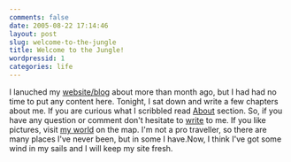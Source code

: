```yaml
---
comments: false
date: 2005-08-22 17:14:46
layout: post
slug: welcome-to-the-jungle
title: Welcome to the Jungle!
wordpressid: 1
categories: life
---
```


I lanuched my [website/blog](http://mateusz.loskot.net) about more than month ago, but I had had no time to put any content here. Tonight, I sat down and write a few chapters about me. If you are curious what I scribbled read [About](http://mateusz.loskot.net/about/) section.
So, if you have any question or comment don't hesitate to [write](http://mateusz.loskot.net/about/contact) to me.
If you like pictures, visit [my world](http://mateusz.loskot.net/about/world/) on the map. I'm not a pro traveller, so there are many places I've never been, but in some I have.Now, I think I've got some wind in my sails and I will keep my site fresh.
